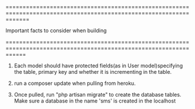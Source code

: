 ===================================================================================================================

Important facts to consider when building

==================================================================================================================


1.  Each model should have protected fields(as in User model)specifying the table, primary key and whether it is
    incrementing in the table.
    
2.  run a composer update when pulling from heroku.

3.  Once pulled, run "php artisan migrate" to create the database tables. Make sure a database in the name 'sms' is created
    in the localhost

    